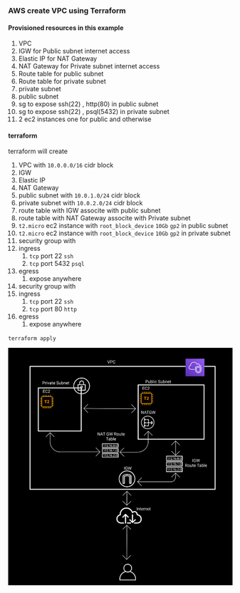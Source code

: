 ### AWS create VPC using Terraform

#### Provisioned resources in this example

1. VPC
2. IGW for Public subnet internet access
3. Elastic IP for NAT Gateway
4. NAT Gateway for Private subnet internet access
5. Route table for public subnet
6. Route table for private subnet
7. private subnet
8. public subnet
9. sg to expose ssh(22) , http(80) in public subnet
10. sg to expose ssh(22) , psql(5432) in private subnet
11. 2 ec2 instances one for public and otherwise

#### terraform

terraform will create

1. VPC with `10.0.0.0/16` cidr block
2. IGW
3. Elastic IP
4. NAT Gateway
5. public subnet with `10.0.1.0/24` cidr block
6. private subnet with `10.0.2.0/24` cidr block
7. route table with IGW associte with public subnet
8. route table with NAT Gateway associte with Private subnet
9. `t2.micro` ec2 instance with `root_block_device` `10Gb` `gp2` in public subnet
10. `t2.micro` ec2 instance with `root_block_device` `10Gb` `gp2` in private subnet
11. security group with
   1. ingress
      1. `tcp` port 22 `ssh`
      2. `tcp` port 5432 `psql`
   2. egress
      1. expose anywhere
12. security group with
   3. ingress
      1. `tcp` port 22 `ssh`
      2. `tcp` port 80 `http`
   4. egress
      1. expose anywhere

`terraform apply`

![diagram](diagramv1.png)

<!-- #### ansible

ansible will set up docker and docker compose in the provisioned ec2 instance.

clone the linkin repository via github.

run linkin app via docker compose

`ansible-playbook docker-install.yml  -i hosts -l [ip]  -u [username] --private-key [key.pem]` -->
